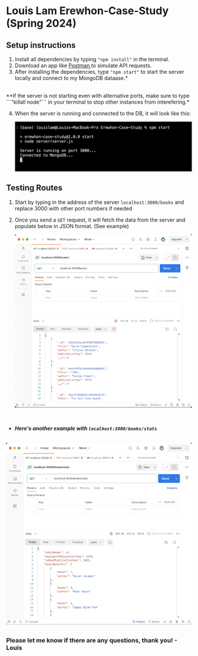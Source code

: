 # Louis Lam Erewhon-Case-Study (Spring 2024)

## Setup instructions
1. Install all dependencies by typing ```"npm install"``` in the terminal.
2. Download an app like <a href='https://www.postman.com/'> Postman </a> to simulate API requests.
3. After installing the dependencies, type ```"npm start"``` to start the server locally and connect to my MongoDB dataase.*
<br/>
**If the server is not starting even with alternative ports, make sure to type ```"killall node"``` in your terminal to stop other instances from interefering.*

4. When the server is running and connected to the DB, it will look like this:

      <img src='./public/server_start.png'/>

## Testing Routes

1. Start by typing in the address of the server ```localhost:3000/books``` and replace 3000 with other port numbers if needed
2. Once you send a ```GET``` request, it will fetch the data from the server and populate below in JSON format. (See example)


    <img src='./public/get_books.png'/>

<br/>

*  ***Here's another example with ```localhost:3000/books/stats```***

<br/>

  <img src='./public/get_stats.png'/>












##
### Please let me know if there are any questions, thank you! - Louis
